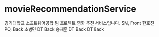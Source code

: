 # movieRecommendationService
경기대학교 소프트웨어공학 팀 프로젝트 영화 추천 서비스입니다.
SM, Front 한호진
PO, Back 소병민
DT Back 송재훈 
DT Back 
DT Back 
